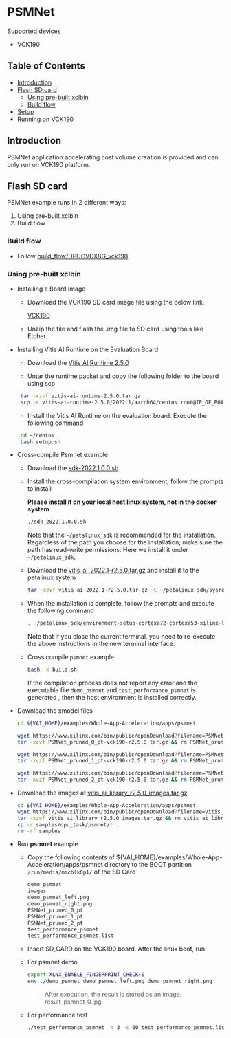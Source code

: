 # PSMNet
Supported devices
- VCK190

## Table of Contents

- [Introduction](#Introduction)
- [Flash SD card](#Flash-SD-card)
  - [Using pre-built xclbin](#Using-pre-built-xclbin)
  - [Build flow](#Build-flow)
- [Setup](#Setup)
- [Running on VCK190](#Running-on-VCK190)

## Introduction
PSMNet application accelerating cost volume creation is provided and can only run on VCK190 platform.

## Flash SD card
PSMNet example runs in 2 different ways:
1. Using pre-built xclbin
1. Build flow

### **Build flow**

* Follow [build_flow/DPUCVDX8G_vck190](./build_flow/DPUCVDX8G_vck190/README.md)

### **Using pre-built xclbin**

* Installing a Board Image

  * Download the VCK190 SD card image file using the below link.

    [VCK190](https://www.xilinx.com/bin/public/openDownload?filename=waa_vck190_psmnet_2_5.img.gz)

  * Unzip the file and flash the .img file to SD card using tools like Etcher.

* Installing Vitis AI Runtime on the Evaluation Board

  * Download the [Vitis AI Runtime 2.5.0](https://www.xilinx.com/bin/public/openDownload?filename=vitis-ai-runtime-2.5.0.tar.gz)

  * Untar the runtime packet and copy the following folder to the board using scp

  ```sh
   tar -xzvf vitis-ai-runtime-2.5.0.tar.gz
   scp -r vitis-ai-runtime-2.5.0/2022.1/aarch64/centos root@IP_OF_BOARD:~/  
   ```

   * Install the Vitis AI Runtime on the evaluation board. Execute the following command

   ```sh
    cd ~/centos
    bash setup.sh
  ```

* Cross-compile Psmnet example

  * Download the [sdk-2022.1.0.0.sh](https://www.xilinx.com/bin/public/openDownload?filename=sdk-2022.1.0.0.sh)

  * Install the cross-compilation system environment, follow the prompts to install

    **Please install it on your local host linux system, not in the docker system**

    ```sh
    ./sdk-2022.1.0.0.sh
    ```
    Note that the `~/petalinux_sdk` is recommended for the installation. Regardless of the path you choose for the installation, make sure the path has read-write permissions. Here we install it under `~/petalinux_sdk`.

  * Download the [vitis_ai_2022.1-r2.5.0.tar.gz](https://www.xilinx.com/bin/public/openDownload?filename=vitis_ai_2022.1-r2.5.0.tar.gz) and install it to the petalinux system 
    ```sh
    tar -xzvf vitis_ai_2022.1-r2.5.0.tar.gz -C ~/petalinux_sdk/sysroots/cortexa72-cortexa53-xilinx-linux
    ```   

  * When the installation is complete, follow the prompts and execute the following command

    ```sh
    . ~/petalinux_sdk/environment-setup-cortexa72-cortexa53-xilinx-linux
    ```
    Note that if you close the current terminal, you need to re-execute the above instructions in the new terminal interface.

  * Cross compile `psmnet` example
    ```sh
    bash -x build.sh
    ```
    If the compilation process does not report any error and the executable file `demo_psmnet` and `test_performance_psmnet` is generated , then the host environment is installed correctly.   

* Download the xmodel files
  ```sh
  cd ${VAI_HOME}/examples/Whole-App-Acceleration/apps/psmnet

  wget https://www.xilinx.com/bin/public/openDownload?filename=PSMNet_pruned_0_pt-vck190-r2.5.0.tar.gz -O PSMNet_pruned_0_pt-vck190-r2.5.0.tar.gz
  tar -xzvf PSMNet_pruned_0_pt-vck190-r2.5.0.tar.gz && rm PSMNet_pruned_0_pt-vck190-r2.5.0.tar.gz

  wget https://www.xilinx.com/bin/public/openDownload?filename=PSMNet_pruned_1_pt-vck190-r2.5.0.tar.gz -O PSMNet_pruned_1_pt-vck190-r2.5.0.tar.gz
  tar -xvzf PSMNet_pruned_1_pt-vck190-r2.5.0.tar.gz && rm PSMNet_pruned_1_pt-vck190-r2.5.0.tar.gz

  wget https://www.xilinx.com/bin/public/openDownload?filename=PSMNet_pruned_2_pt-vck190-r2.5.0.tar.gz -O PSMNet_pruned_2_pt-vck190-r2.5.0.tar.gz
  tar -xvzf PSMNet_pruned_2_pt-vck190-r2.5.0.tar.gz && rm PSMNet_pruned_2_pt-vck190-r2.5.0.tar.gz
  ```

* Download the images at [vitis_ai_library_r2.5.0_images.tar.gz](https://www.xilinx.com/bin/public/openDownload?filename=vitis_ai_library_r2.5.0_images.tar.gz)
  ```sh
  cd ${VAI_HOME}/examples/Whole-App-Acceleration/apps/psmnet
  wget https://www.xilinx.com/bin/public/openDownload?filename=vitis_ai_library_r2.5.0_images.tar.gz -O vitis_ai_library_r2.5.0_images.tar.gz
  tar -xzvf vitis_ai_library_r2.5.0_images.tar.gz && rm vitis_ai_library_r2.5.0_images.tar.gz
  cp -r samples/dpu_task/psmnet/* .
  rm -rf samples
  ```
* Run **psmnet** example

  * Copy the following contents of ${VAI_HOME}/examples/Whole-App-Acceleration/apps/psmnet directory to the BOOT partition `/run/media/mmcblk0p1/` of the SD Card

    ```sh
    demo_psmnet
    images
    demo_psmnet_left.png
    demo_psmnet_right.png
    PSMNet_pruned_0_pt
    PSMNet_pruned_1_pt
    PSMNet_pruned_2_pt
    test_performance_psmnet
    test_performance_psmnet.list 
    ```

  * Insert SD_CARD on the VCK190 board. After the linux boot, run:

  * For psmnet demo
    ```sh
    export XLNX_ENABLE_FINGERPRINT_CHECK=0
    env ./demo_psmnet demo_psmnet_left.png demo_psmnet_right.png
    ```
    > After execution, the result is stored as an image: result_psmnet_0.jpg

  * For performance test
    ```sh
    ./test_performance_psmnet -t 3 -s 60 test_performance_psmnet.list
    ```
